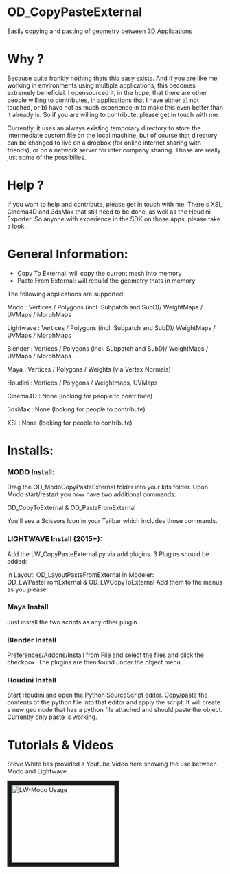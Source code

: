 # OD_CopyPasteExternal
Easily copying and pasting of geometry between 3D Applications

# Why ?

Because quite frankly nothing thats this easy exists.  And if you are like me working in environments using
multiple applications, this becomes extremely beneficial.  I opensourced it, in the hope, that there are other
people willing to contributes, in applications that I have either a) not touched, or b) have not as much experience
in to make this even better than it already is.  So if you are willing to contribute, please get in touch with me.

Currently, it uses an always existing temporary directory to store the intermediate custom file on the local machine,
but of course that directory can be changed to live on a dropbox (for online internet sharing with friends), or on a
network server for inter company sharing.  Those are really just some of the possibilies.

# Help ?

If you want to help and contribute, please get in touch with me.  There's XSI, Cinema4D and 3dsMax that still need
to be done, as well as the Houdini Exporter.  So anyone with experience in the SDK on those apps, please take a look.

# General Information:

- Copy To External: will copy the current mesh into memory
- Paste From External: will rebuild the geometry thats in memory

The following applications are supported:

Modo      : Vertices / Polygons (incl. Subpatch and SubD)/ WeightMaps / UVMaps / MorphMaps

Lightwave : Vertices / Polygons (incl. Subpatch and SubD)/ WeightMaps / UVMaps / MorphMaps

Blender   : Vertices / Polygons (incl. Subpatch and SubD)/ WeightMaps / UVMaps / MorphMaps

Maya      : Vertices / Polygons / Weights (via Vertex Normals)

Houdini   : Vertices / Polygons / Weightmaps, UVMaps

Cinema4D  : None (looking for people to contribute)

3dsMax    : None (looking for people to contribute)

XSI		    : None (looking for people to contribute)

# Installs:

### MODO Install:

Drag the OD_ModoCopyPasteExternal folder into your kits folder.
Upon Modo start/restart you now have two additional commands:

OD_CopyToExternal & OD_PasteFromExternal

You'll see a Scissors Icon in your Tailbar which includes those commands.

### LIGHTWAVE Install (2015+):

Add the LW_CopyPasteExternal.py via add plugins. 3 Plugins should be added:

in Layout: OD_LayoutPasteFromExternal
in Modeler: OD_LWPasteFromExternal & OD_LWCopyToExternal
Add them to the menus as you please.

### Maya Install

Just install the two scripts as any other plugin.

### Blender Install

Preferences/Addons/Install from File and select the files and click the checkbox.
The plugins are then found under the object menu.

### Houdini Install

Start Houdini and open the Python SourceScript editor.  Copy/paste the contents
of the python file into that editor and apply the script.  It will create a new geo
node that has a python file attached and should paste the object.  Currently only
paste is working.

# Tutorials & Videos

Steve White has provided a Youtube Video here showing the use between Modo and Lightwave.

<a href="http://www.youtube.com/watch?feature=player_embedded&v=6jKi34irylo
" target="_blank"><img src="http://img.youtube.com/vi/6jKi34irylo/0.jpg"
alt="LW-Modo Usage" width="240" height="180" border="10" /></a>